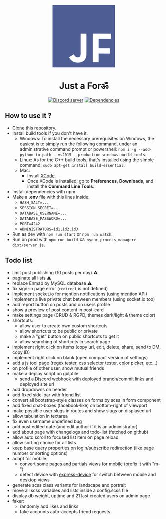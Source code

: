 <div align="center">
    <a href="https://just-a-forum.tk"><img src="./brand/logo_dark-blurple-white.png" width="200" alt="just-a-forum-logo" /></a>
    <h1> Just a Forॐ </h1>
  <p>
    <a href="https://discord.gg/3vC2XWK">
      <img src="https://img.shields.io/discord/507389389098188820?color=7289da&logo=discord&logoColor=white" alt="Discord server" /></a>
    <a href="https://david-dm.org/CamilleAbella/just-a-forum">
      <img src="https://img.shields.io/david/CamilleAbella/just-a-forum.svg?maxAge=3600" alt="Dependencies" /></a>
  </p>
</div>

## How to use it ?

- Clone this repository.
- Install build tools if you don't have it.
    - Windows: To install the necessary prerequisites on Windows, the easiest is to simply run the following command, under an administrative command prompt or powershell: `npm i -g --add-python-to-path --vs2015 --production windows-build-tools`.
    - Linux: As for the C++ build tools, that's installed using the simple command: `sudo apt-get install build-essential`.
    - Mac:
        - Install [XCode](https://developer.apple.com/xcode/download/).
        - Once XCode is installed, go to **Preferences**, **Downloads**, and install the **Command Line Tools**.
- Install dependencies with npm.
- Make a **.env** file with this lines inside:
    - `HASH_SALT=...`
    - `SESSION_SECRET=...`
    - `DATABASE_USERNAME=...`
    - `DATABASE_PASSWORD=...`
    - `PORT=4242`
    - `ADMINISTRATORS=id1,id2,id3`
- Run as dev with `npm run start` or `npm run watch`.
- Run on prod with `npm run build && <your_process_manager> dist/server.js`.

## Todo list

- limit post publishing (10 posts per day) ⚠️
- paginate all lists ⚠️
- replace Enmap by MySQL database ⚠️
- fix sign-in page error (`redirect` is not defined)
- implement socket.io for mention notifications (using mention API)
- implement a live private chat between members (using socket.io too)
- add report button on posts and on users profile
- show a preview of post content in post-card
- make settings page (CRUD & RGPD, themes dark/light & theme color)
- shortcuts:
    - allow user to create own custom shortcuts
    - allow shortcuts to be public or private
    - make a "get" button on public shortcuts to get it
    - allow searching of shortcuts in search page
- implement right click on items (copy url, edit, delete, share, send to DM, copy ID)
- implement right click on blank (open compact version of settings)
- add a js tool page (regex tester, css selector tester, color picker, etc...)
- on profile of other user, show mutual friends
- make a deploy script on gulpfile:
    - send a Discord webhook with deployed branch/commit links and deployed site url
- add dropdowns on header
- add fixed side-bar with friend list
- convert all bootstrap-style classes on forms by scss in form component
- add fixed chat-boxes (facebook-like) on bottom-right of viewport
- make possible user slugs in routes and show slugs on displayed url
- allow tabulation in textarea
- fix even username undefined bug
- add post edited date (and edit author if it is an administrator)
- add about page with changelogs and todo-list (fetched on github)
- allow auto scroll to focused list item on page reload
- allow sorting choice for all lists
- keep base query properties on login/subscribe redirection (like page number or sorting options)
- adapt for mobile:
    - convert some pages and partials views for mobile (prefix it with "m-")
    - detect device with [express-device](https://www.npmjs.com/package/express-device) for switch between mobile and desktop views
- generate scss class variants for landscape and portrait
- move all scss variables and lists inside a config.scss file
- display db weight, uptime and 21 last created users on admin page
- faker:
    - randomly add likes and links
    - fake accounts auto-accepts friend requests
    
